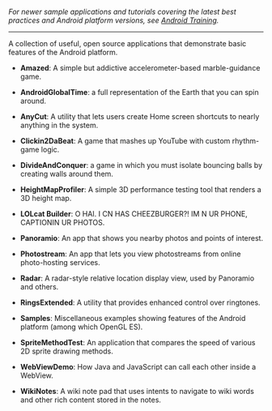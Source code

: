 _For newer sample applications and tutorials covering the latest best practices and Android platform versions, see [Android Training](http://developer.android.com/training)._


---


A collection of useful, open source applications that demonstrate basic features of the Android platform.

  * **Amazed**: A simple but addictive accelerometer-based marble-guidance game.

  * **AndroidGlobalTime**: a full representation of the Earth that you can spin around.

  * **AnyCut**: A utility that lets users create Home screen shortcuts to nearly anything in the system.

  * **Clickin2DaBeat**: A game that mashes up YouTube with custom rhythm-game logic.

  * **DivideAndConquer**: a game in which you must isolate bouncing balls by creating walls around them.

  * **HeightMapProfiler**: A simple 3D performance testing tool that renders a 3D height map.

  * **LOLcat Builder**: O HAI. I CN HAS CHEEZBURGER?! IM N UR PHONE, CAPTIONIN UR PHOTOS.

  * **Panoramio**: An app that shows you nearby photos and points of interest.

  * **Photostream**: An app that lets you view photostreams from online photo-hosting services.

  * **Radar**: A radar-style relative location display view, used by Panoramio and others.

  * **RingsExtended**: A utility that provides enhanced control over ringtones.

  * **Samples**: Miscellaneous examples showing features of the Android platform (among which OpenGL ES).

  * **SpriteMethodTest**: An application that compares the speed of various 2D sprite drawing methods.

  * **WebViewDemo**: How Java and JavaScript can call each other inside a WebView.

  * **WikiNotes**: A wiki note pad that uses intents to navigate to wiki words and other rich content stored in the notes.